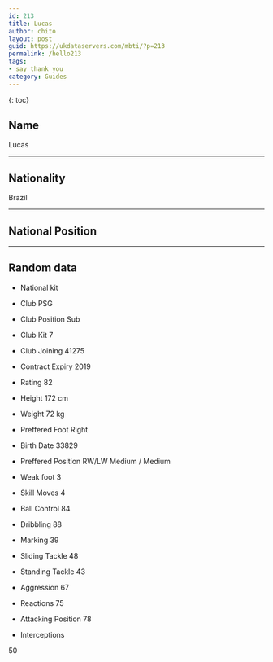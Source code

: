 ```yaml
---
id: 213
title: Lucas
author: chito
layout: post
guid: https://ukdataservers.com/mbti/?p=213
permalink: /hello213
tags:
- say thank you
category: Guides
---
```



{: toc}

## Name  
Lucas 

* * *

## Nationality  
Brazil 

* * *

## National Position 

* * *

## Random data 

  * National kit 
  * Club 
PSG 

  * Club Position 
Sub 

  * Club Kit 
7 

  * Club Joining 
41275 

  * Contract Expiry 
2019 

  * Rating 
82 

  * Height 
172 cm 

  * Weight 
72 kg 

  * Preffered Foot 
Right 

  * Birth Date 
33829 

  * Preffered Position 
RW/LW Medium / Medium 

  * Weak foot 
3 

  * Skill Moves 
4 

  * Ball Control 
84 

  * Dribbling 
88 

  * Marking 
39 

  * Sliding Tackle 
48 

  * Standing Tackle 
43 

  * Aggression 
67 

  * Reactions 
75 

  * Attacking Position 
78 

  * Interceptions 

50